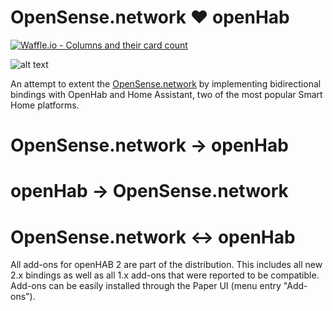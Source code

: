 # OpenSense.network ❤️ openHab

[![Waffle.io - Columns and their card count](https://badge.waffle.io/dimitristaufer/opensense-openhab-master.svg?columns=all)](https://waffle.io/dimitristaufer/opensense-openhab-master)

![alt text](https://dimitristaufer.com/files/OpenSense_Banner-min.jpg)

An attempt to extent the [OpenSense.network](https://www.opensense.network "OpenSense Network's Homepage") by implementing bidirectional bindings with OpenHab and Home Assistant, two of the most popular Smart Home platforms.

# OpenSense.network -> openHab 

# openHab -> OpenSense.network 

# OpenSense.network <-> openHab

All add-ons for openHAB 2 are part of the distribution. This includes all new 2.x bindings as well as all 1.x add-ons that were reported to be compatible. Add-ons can be easily installed through the Paper UI (menu entry "Add-ons").

